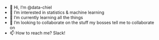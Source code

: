 - 👋 Hi, I’m @data-chiel
- 👀 I’m interested in statistics & machine learning
- 🌱 I’m currently learning all the things
- 💞️ I’m looking to collaborate on the stuff my bosses tell me to collaborate on
- 📫 How to reach me? Slack!

<!---
data-chiel/data-chiel is a ✨ special ✨ repository because its `README.md` (this file) appears on your GitHub profile.
You can click the Preview link to take a look at your changes.
--->
